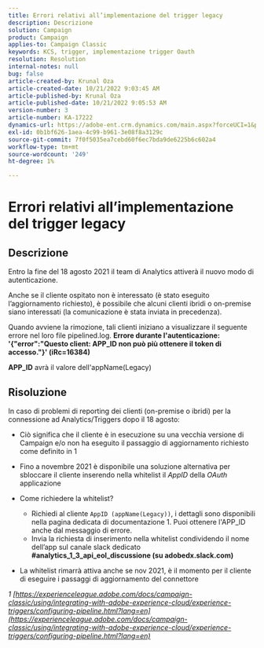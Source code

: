 ```yaml
---
title: Errori relativi all’implementazione del trigger legacy
description: Descrizione
solution: Campaign
product: Campaign
applies-to: Campaign Classic
keywords: KCS, trigger, implementazione trigger Oauth
resolution: Resolution
internal-notes: null
bug: false
article-created-by: Krunal Oza
article-created-date: 10/21/2022 9:03:45 AM
article-published-by: Krunal Oza
article-published-date: 10/21/2022 9:05:53 AM
version-number: 3
article-number: KA-17222
dynamics-url: https://adobe-ent.crm.dynamics.com/main.aspx?forceUCI=1&pagetype=entityrecord&etn=knowledgearticle&id=d63b333e-1f51-ed11-bba2-0022480867fb
exl-id: 0b1bf626-1aea-4c99-b961-3e08f8a3129c
source-git-commit: 7f0f5035ea7cebd60f6ec7bda9de6225b6c602a4
workflow-type: tm+mt
source-wordcount: '249'
ht-degree: 1%

---
```


# Errori relativi all’implementazione del trigger legacy

## Descrizione


Entro la fine del 18 agosto 2021 il team di Analytics attiverà il nuovo modo di autenticazione.

Anche se il cliente ospitato non è interessato (è stato eseguito l’aggiornamento richiesto), è possibile che alcuni clienti ibridi o on-premise siano interessati (la comunicazione è stata inviata in precedenza).

Quando avviene la rimozione, tali clienti iniziano a visualizzare il seguente errore nel loro file pipelined.log.
<b>Errore durante l&#39;autenticazione: &#39;{&quot;error&quot;:&quot;Questo client: APP_ID non può più ottenere il token di accesso.&quot;}&#39; (iRc=16384)</b>

<b>APP_ID</b> avrà il valore dell&#39;appName(Legacy)


## Risoluzione


In caso di problemi di reporting dei clienti (on-premise o ibridi) per la connessione ad Analytics/Triggers dopo il 18 agosto:

- Ciò significa che il cliente è in esecuzione su una vecchia versione di Campaign e/o non ha eseguito il passaggio di aggiornamento richiesto come definito in 1
- Fino a novembre 2021 è disponibile una soluzione alternativa per sbloccare il cliente inserendo nella whitelist il *AppID* della *OAuth* applicazione
- Come richiedere la whitelist?

   - Richiedi al cliente `AppID (appName(Legacy))`, i dettagli sono disponibili nella pagina dedicata di documentazione 1. Puoi ottenere l&#39;APP_ID anche dal messaggio di errore.
   - Invia la richiesta di inserimento nella whitelist condividendo il nome dell’app sul canale slack dedicato <b>#analytics_1_3_api_eol_discussione (su adobedx.slack.com)</b>
- La whitelist rimarrà attiva anche se nov 2021, è il momento per il cliente di eseguire i passaggi di aggiornamento del connettore


*1 [https://experienceleague.adobe.com/docs/campaign-classic/using/integrating-with-adobe-experience-cloud/experience-triggers/configuring-pipeline.html?lang=en](https://experienceleague.adobe.com/docs/campaign-classic/using/integrating-with-adobe-experience-cloud/experience-triggers/configuring-pipeline.html?lang=en)*
